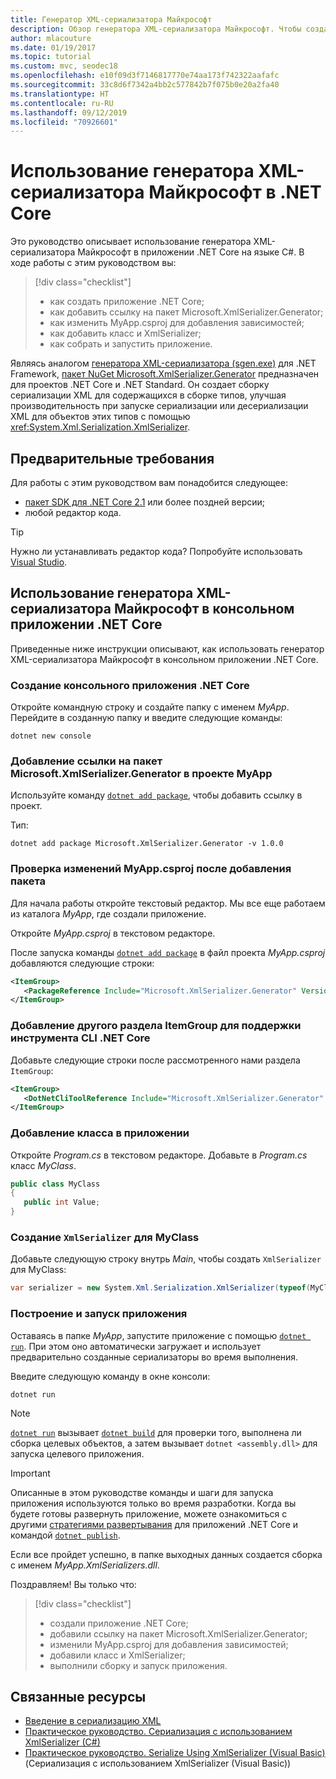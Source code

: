 ```yaml
---
title: Генератор XML-сериализатора Майкрософт
description: Обзор генератора XML-сериализатора Майкрософт. Чтобы создать сборку сериализации XML для типов, содержащихся в проекте, используйте генератор XML-сериализатора.
author: mlacouture
ms.date: 01/19/2017
ms.topic: tutorial
ms.custom: mvc, seodec18
ms.openlocfilehash: e10f09d3f7146817770e74aa173f742322aafafc
ms.sourcegitcommit: 33c8d6f7342a4bb2c577842b7f075b0e20a2fa40
ms.translationtype: HT
ms.contentlocale: ru-RU
ms.lasthandoff: 09/12/2019
ms.locfileid: "70926601"
---
```

# <a name="using-microsoft-xml-serializer-generator-on-net-core"></a>Использование генератора XML-сериализатора Майкрософт в .NET Core

Это руководство описывает использование генератора XML-сериализатора Майкрософт в приложении .NET Core на языке C#. В ходе работы с этим руководством вы:

> [!div class="checklist"]
>
> * как создать приложение .NET Core;
> * как добавить ссылку на пакет Microsoft.XmlSerializer.Generator;
> * как изменить MyApp.csproj для добавления зависимостей;
> * как добавить класс и XmlSerializer;
> * как собрать и запустить приложение.

Являясь аналогом [генератора XML-сериализатора (sgen.exe)](../../standard/serialization/xml-serializer-generator-tool-sgen-exe.md) для .NET Framework, [пакет NuGet Microsoft.XmlSerializer.Generator](https://www.nuget.org/packages/Microsoft.XmlSerializer.Generator) предназначен для проектов .NET Core и .NET Standard. Он создает сборку сериализации XML для содержащихся в сборке типов, улучшая производительность при запуске сериализации или десериализации XML для объектов этих типов с помощью <xref:System.Xml.Serialization.XmlSerializer>.

## <a name="prerequisites"></a>Предварительные требования

Для работы с этим руководством вам понадобится следующее:

* [пакет SDK для .NET Core 2.1](https://dotnet.microsoft.com/download) или более поздней версии;
* любой редактор кода.

> [!TIP]
> Нужно ли устанавливать редактор кода? Попробуйте использовать [Visual Studio](https://aka.ms/vsdownload?utm_source=mscom&utm_campaign=msdocs).

## <a name="use-microsoft-xml-serializer-generator-in-a-net-core-console-application"></a>Использование генератора XML-сериализатора Майкрософт в консольном приложении .NET Core

Приведенные ниже инструкции описывают, как использовать генератор XML-сериализатора Майкрософт в консольном приложении .NET Core.

### <a name="create-a-net-core-console-application"></a>Создание консольного приложения .NET Core

Откройте командную строку и создайте папку с именем *MyApp*. Перейдите в созданную папку и введите следующие команды:

```console
dotnet new console
```

### <a name="add-a-reference-to-the-microsoftxmlserializergenerator-package-in-the-myapp-project"></a>Добавление ссылки на пакет Microsoft.XmlSerializer.Generator в проекте MyApp

Используйте команду [`dotnet add package`](../tools//dotnet-add-package.md), чтобы добавить ссылку в проект.

Тип:

```console
dotnet add package Microsoft.XmlSerializer.Generator -v 1.0.0
```

### <a name="verify-changes-to-myappcsproj-after-adding-the-package"></a>Проверка изменений MyApp.csproj после добавления пакета

Для начала работы откройте текстовый редактор. Мы все еще работаем из каталога *MyApp*, где создали приложение.

Откройте *MyApp.csproj* в текстовом редакторе.

После запуска команды [`dotnet add package`](../tools//dotnet-add-package.md) в файл проекта *MyApp.csproj* добавляются следующие строки:

 ```xml
 <ItemGroup>
    <PackageReference Include="Microsoft.XmlSerializer.Generator" Version="1.0.0" />
 </ItemGroup>
 ```

### <a name="add-another-itemgroup-section-for-net-core-cli-tool-support"></a>Добавление другого раздела ItemGroup для поддержки инструмента CLI .NET Core

Добавьте следующие строки после рассмотренного нами раздела `ItemGroup`:

 ```xml
 <ItemGroup>
    <DotNetCliToolReference Include="Microsoft.XmlSerializer.Generator" Version="1.0.0" />
 </ItemGroup>
 ```

### <a name="add-a-class-in-the-application"></a>Добавление класса в приложении

Откройте *Program.cs* в текстовом редакторе. Добавьте в *Program.cs* класс *MyClass*.

```csharp
public class MyClass
{
   public int Value;
}
```

### <a name="create-an-xmlserializer-for-myclass"></a>Создание `XmlSerializer` для MyClass

Добавьте следующую строку внутрь *Main*, чтобы создать `XmlSerializer` для MyClass:

```csharp
var serializer = new System.Xml.Serialization.XmlSerializer(typeof(MyClass));
```

### <a name="build-and-run-the-application"></a>Построение и запуск приложения

Оставаясь в папке *MyApp*, запустите приложение с помощью [`dotnet run`](../tools/dotnet-run.md). При этом оно автоматически загружает и использует предварительно созданные сериализаторы во время выполнения.

Введите следующую команду в окне консоли:

```console
dotnet run
```

> [!NOTE]
> [`dotnet run`](../tools/dotnet-run.md) вызывает [`dotnet build`](../tools/dotnet-build.md) для проверки того, выполнена ли сборка целевых объектов, а затем вызывает `dotnet <assembly.dll>` для запуска целевого приложения.

> [!IMPORTANT]
> Описанные в этом руководстве команды и шаги для запуска приложения используются только во время разработки. Когда вы будете готовы развернуть приложение, можете ознакомиться с другими [стратегиями развертывания](../deploying/index.md) для приложений .NET Core и командой [`dotnet publish`](../tools/dotnet-publish.md).

Если все пройдет успешно, в папке выходных данных создается сборка с именем *MyApp.XmlSerializers.dll*.

Поздравляем! Вы только что:
> [!div class="checklist"]
>
> * создали приложение .NET Core;
> * добавили ссылку на пакет Microsoft.XmlSerializer.Generator;
> * изменили MyApp.csproj для добавления зависимостей;
> * добавили класс и XmlSerializer;
> * выполнили сборку и запуск приложения.

## <a name="related-resources"></a>Связанные ресурсы

* [Введение в сериализацию XML](../../standard/serialization/introducing-xml-serialization.md)
* [Практическое руководство. Сериализация с использованием XmlSerializer (C#)](../../csharp/programming-guide/concepts/linq/how-to-serialize-using-xmlserializer.md)
* [Практическое руководство. Serialize Using XmlSerializer (Visual Basic)](../../visual-basic/programming-guide/concepts/linq/how-to-serialize-using-xmlserializer.md) (Сериализация с использованием XmlSerializer (Visual Basic))
